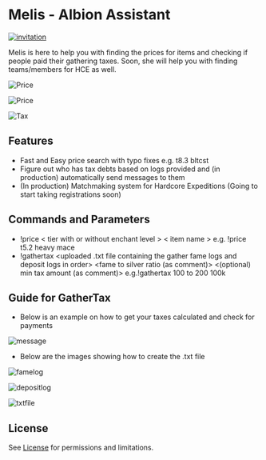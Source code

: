 
# Melis - Albion Assistant


[![invitation](https://cdn2.iconfinder.com/data/icons/gaming-platforms-squircle/250/discord_squircle-128.png)](https://discord.com/api/oauth2/authorize?client_id=795330342856818719&permissions=2148005952&scope=bot) 

Melis is here to help you with finding the prices for items and checking if people paid their gathering taxes. Soon, she will help you with finding teams/members for HCE as well.

![Price](https://forum.albiononline.com/index.php/Attachment/24667-Ekran-G%C3%B6r%C3%BCnt%C3%BCs%C3%BC-57-png/) 

![Price](https://forum.albiononline.com/index.php/Attachment/24668-Ekran-G%C3%B6r%C3%BCnt%C3%BCs%C3%BC-58-png/)

![Tax](https://forum.albiononline.com/index.php/Attachment/24670-Ekran-G%C3%B6r%C3%BCnt%C3%BCs%C3%BC-59-png/)

## Features

- Fast and Easy price search with typo fixes e.g. t8.3 bltcst 
- Figure out who has tax debts based on logs provided and (in production) automatically send messages to them
- (In production) Matchmaking system for Hardcore Expeditions (Going to start taking registrations soon)

## Commands and Parameters
- !price < tier with or without enchant level > < item name > e.g. !price t5.2 heavy mace
- !gathertax <uploaded .txt file containing the gather fame logs and deposit logs in order> <fame to silver ratio (as comment)> <(optional) min tax amount (as comment)> e.g.!gathertax 100 to 200 100k

## Guide for GatherTax

- Below is an example on how to get your taxes calculated and check for payments

![message](https://forum.albiononline.com/index.php/Attachment/24674-Ekran-G%C3%B6r%C3%BCnt%C3%BCs%C3%BC-65-png/)

- Below are the images showing how to create the .txt file

![famelog](https://forum.albiononline.com/index.php/Attachment/24672-Ekran-G%C3%B6r%C3%BCnt%C3%BCs%C3%BC-61-png/)

![depositlog](https://forum.albiononline.com/index.php/Attachment/24673-Ekran-G%C3%B6r%C3%BCnt%C3%BCs%C3%BC-62-png/)

![txtfile](https://forum.albiononline.com/index.php/Attachment/24671-Ekran-G%C3%B6r%C3%BCnt%C3%BCs%C3%BC-64-png/)

## License

See [License](https://github.com/MuratKaracaa/melis/blob/main/LICENSE) for permissions and limitations.
